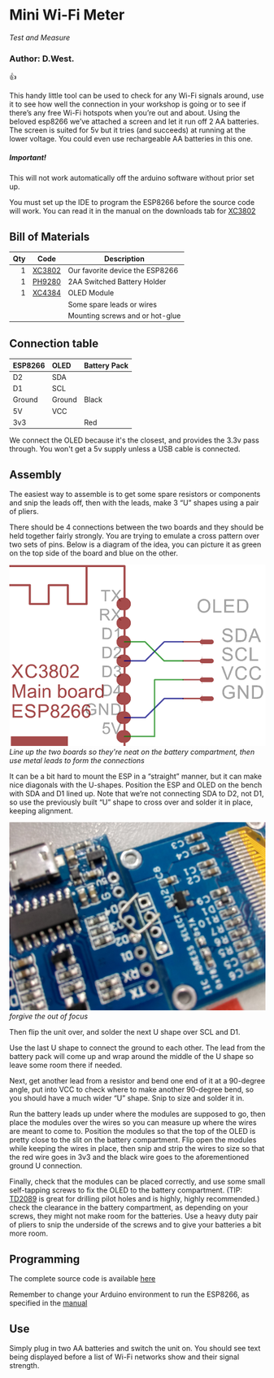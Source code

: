 # Mini Wi-Fi Meter
_Test and Measure_
### Author: D.West.

:+1:

This handy little tool can be used to check for any Wi-Fi signals around, use it to see how well the connection in your workshop is going or to see if there’s any free Wi-Fi hotspots when you’re out and about. Using the beloved esp8266 we’ve attached a screen and let it run off 2 AA batteries. The screen is suited for 5v but it tries (and succeeds) at running at the lower voltage. You could even use rechargeable AA batteries in this one.

##### Important!
This will not work automatically off the arduino software without prior set up.

You must set up the IDE to program the ESP8266 before the source code will work. You can read it in the manual on the downloads tab for [XC3802](https://jaycar.com.au/p/XC3802)

## Bill of Materials

|Qty|	Code|	Description|
|---:| ---|---|
|1|[XC3802](https://jaycar.com.au/p/XC3802)|Our favorite device the ESP8266|
|1|[PH9280](https://jaycar.com.au/p/PH9280)|2AA Switched Battery Holder|
|1|[XC4384](https://jaycar.com.au/p/XC4384)|OLED Module|
| | | Some spare leads or wires|
| | | Mounting screws and or hot-glue|

## Connection table


| ESP8266 | OLED | Battery Pack |
| :--- | :--- | --- |
| D2 | SDA | |
| D1 | SCL | |
| Ground | Ground | Black |
|5V | VCC | |
|3v3 | | Red |

We connect the OLED because it's the closest, and provides the 3.3v pass through. You won't get a 5v supply unless a USB cable is connected.

## Assembly

The easiest way to assemble is to get some spare resistors or components and snip the leads off, then with the leads, make 3 “U” shapes using a pair of pliers.

There should be 4 connections between the two boards and they should be held together fairly strongly. You are trying to emulate a cross pattern over two sets of pins. Below is a diagram of the idea, you can picture it as green on the top side of the board and blue on the other.

![kris cross pattern](images/eagle_schematic.png)
_Line up the two boards so they're neat on the battery compartment, then use metal leads to form the connections_

It can be a bit hard to mount the ESP in a “straight” manner, but it can make nice diagonals with the U-shapes. Position the ESP and OLED on the bench with SDA and D1 lined up. Note that we’re not connecting SDA to D2, not D1, so use the previously built “U” shape to cross over and solder it in place, keeping alignment.

![alt text](images/IMAG0323.jpg)
_forgive the out of focus_

Then flip the unit over, and solder the next U shape over SCL and D1.

Use the last U shape to connect the ground to each other. The lead from the battery pack will come up and wrap around the middle of the U shape so leave some room there if needed.

Next, get another lead from a resistor and bend one end of it at a 90-degree angle, put into VCC to check where to make another 90-degree bend, so you should have a much wider “U” shape. Snip to size and solder it in.

Run the battery leads up under where the modules are supposed to go, then place the modules over the wires so you can measure up where the wires are meant to come to. Position the modules so that the top of the OLED is pretty close to the slit on the battery compartment. Flip open the modules while keeping the wires in place, then snip and strip the wires to size so that the red wire goes in 3v3 and the black wire goes to the aforementioned ground U connection.

Finally, check that the modules can be placed correctly, and use some small self-tapping screws to fix the OLED to the battery compartment. (TIP: [TD2089](https://jaycar.com.au/p/TD2089) is great for drilling pilot holes and is highly, highly recommended.)  check the clearance in the battery compartment, as depending on your screws, they might not make room for the batteries. Use a heavy duty pair of pliers to snip the underside of the screws and to give your batteries a bit more room.

## Programming

The complete source code is available [here](https://github.com/duinotech/Mini_Wifi_Meter/archive/master.zip)

Remember to change your Arduino environment to run the ESP8266, as specified in the [manual](https://www.jaycar.com.au/p/XC3802)

## Use
Simply plug in two AA batteries and switch the unit on. You should see text being displayed before a list of Wi-Fi networks show and their signal strength.
